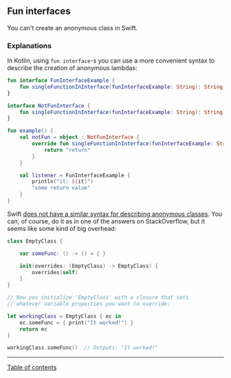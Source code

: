 ## Fun interfaces

You can't create an anonymous class in Swift.

### Explanations

In Kotlin, using `fun interface`-s you can use a more convenient syntax to describe the creation of anonymous lambdas:

```kotlin
fun interface FunInterfaceExample {
    fun singleFunctionInInterface(funInterfaceExample: String): String
}

interface NotFunInterface {
    fun singleFunctionInInterface(funInterfaceExample: String): String
}

fun example() {
    val notFun = object : NotFunInterface {
        override fun singleFunctionInInterface(funInterfaceExample: String): String {
            return "return"
        }
    }

    val listener = FunInterfaceExample {
        println("it: ${it}")
        "some return value"
    }
}
```

Swift [does not have a similar syntax for describing anonymous classes](https://stackoverflow.com/questions/24408068/anonymous-class-in-swift). You can, of course, do it as in one of the answers on StackOverflow, but it seems like some kind of big overhead:

```swift
class EmptyClass {

    var someFunc: () -> () = { }

    init(overrides: (EmptyClass) -> EmptyClass) {
        overrides(self)
    }
}

// Now you initialize 'EmptyClass' with a closure that sets
// whatever variable properties you want to override:

let workingClass = EmptyClass { ec in
    ec.someFunc = { print("It worked!") }
    return ec
}

workingClass.someFunc()  // Outputs: "It worked!"
```

---
[Table of contents](/README.md)
